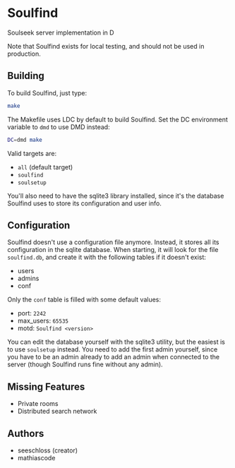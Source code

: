 # Soulfind

Soulseek server implementation in D

Note that Soulfind exists for local testing, and should not be used in
production.


## Building

To build Soulfind, just type:

```sh
make
```

The Makefile uses LDC by default to build Soulfind. Set the DC environment
variable to `dmd` to use DMD instead:

```sh
DC=dmd make
```

Valid targets are:

 - `all` (default target)
 - `soulfind`
 - `soulsetup`

You'll also need to have the sqlite3 library installed, since it's the database
Soulfind uses to store its configuration and user info.


## Configuration

Soulfind doesn't use a configuration file anymore. Instead, it stores all its
configuration in the sqlite database. When starting, it will look for the file
`soulfind.db`, and create it with the following tables if it doesn't exist:

 - users
 - admins
 - conf

Only the `conf` table is filled with some default values:

 - port: `2242`
 - max_users: `65535`
 - motd: `Soulfind <version>`

You can edit the database yourself with the sqlite3 utility, but the easiest is
to use `soulsetup` instead. You need to add the first admin yourself, since you
have to be an admin already to add an admin when connected to the server
(though Soulfind runs fine without any admin).


## Missing Features

 - Private rooms
 - Distributed search network


## Authors

 - seeschloss (creator)
 - mathiascode
